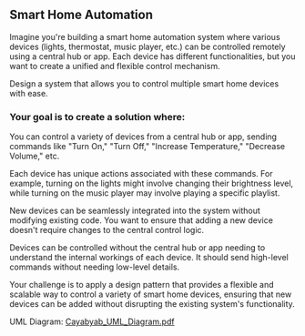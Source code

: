 ## Smart Home Automation

Imagine you're building a smart home automation system where various devices (lights, thermostat, music player, etc.) can be controlled remotely using a central hub or app. Each device has different functionalities, but you want to create a unified and flexible control mechanism.

Design a system that allows you to control multiple smart home devices with ease. 

### Your goal is to create a solution where:

  You can control a variety of devices from a central hub or app, sending commands like "Turn On," "Turn Off," "Increase Temperature," "Decrease Volume," etc.

  Each device has unique actions associated with these commands. For example, turning on the lights might involve changing their brightness level, while turning on the music player may involve playing a specific playlist.

  New devices can be seamlessly integrated into the system without modifying existing code. You want to ensure that adding a new device doesn't require changes to the central control logic.

  Devices can be controlled without the central hub or app needing to understand the internal workings of each device. It should send high-level commands without needing low-level details.

  Your challenge is to apply a design pattern that provides a flexible and scalable way to control a variety of smart home devices, ensuring that new devices can be added without disrupting the existing system's functionality.

UML Diagram:
[Cayabyab_UML_Diagram.pdf](https://github.com/ChrisCayabyab/commandPattern/files/12933900/Cayabyab_UML_Diagram.pdf)

